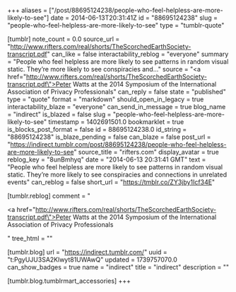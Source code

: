 +++
aliases = ["/post/88695124238/people-who-feel-helpless-are-more-likely-to-see"]
date = 2014-06-13T20:31:41Z
id = "88695124238"
slug = "people-who-feel-helpless-are-more-likely-to-see"
type = "tumblr-quote"

[tumblr]
note_count = 0.0
source_url = "http://www.rifters.com/real/shorts/TheScorchedEarthSociety-transcript.pdf"
can_like = false
interactability_reblog = "everyone"
summary = "People who feel helpless are more likely to see patterns in random visual static. They’re more likely to see conspiracies and..."
source = "<a href=\"http://www.rifters.com/real/shorts/TheScorchedEarthSociety-transcript.pdf\">Peter Watts at the 2014 Symposium of the International Association of Privacy Professionals</a>"
can_reply = false
state = "published"
type = "quote"
format = "markdown"
should_open_in_legacy = true
interactability_blaze = "everyone"
can_send_in_message = true
blog_name = "indirect"
is_blazed = false
slug = "people-who-feel-helpless-are-more-likely-to-see"
timestamp = 1402691501.0
bookmarklet = true
is_blocks_post_format = false
id = 88695124238.0
id_string = "88695124238"
is_blaze_pending = false
can_blaze = false
post_url = "https://indirect.tumblr.com/post/88695124238/people-who-feel-helpless-are-more-likely-to-see"
source_title = "rifters.com"
display_avatar = true
reblog_key = "8unBmhyq"
date = "2014-06-13 20:31:41 GMT"
text = "People who feel helpless are more likely to see patterns in random visual static. They&rsquo;re more likely to see conspiracies and connections in unrelated events"
can_reblog = false
short_url = "https://tmblr.co/ZY3jby1Icf34E"

[tumblr.reblog]
comment = "<p><a href=\"http://www.rifters.com/real/shorts/TheScorchedEarthSociety-transcript.pdf\">Peter Watts at the 2014 Symposium of the International Association of Privacy Professionals</a></p>"
tree_html = ""

[tumblr.blog]
url = "https://indirect.tumblr.com/"
uuid = "t:PgyUJU3SA2Klwyt81UWAwQ"
updated = 1739757070.0
can_show_badges = true
name = "indirect"
title = "indirect"
description = ""

[tumblr.blog.tumblrmart_accessories]
+++
